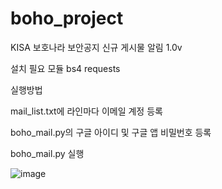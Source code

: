 # boho_project
KISA 보호나라 보안공지 신규 게시물 알림 1.0v

설치 필요 모듈
bs4
requests

실행방법 

mail_list.txt에 라인마다 이메일 계정 등록

boho_mail.py의 구글 아이디 및 구글 앱 비밀번호 등록

boho_mail.py 실행


![image](https://user-images.githubusercontent.com/29951014/174719982-0c13a25e-7cf3-4f31-bfe9-4d84e9629809.png)

